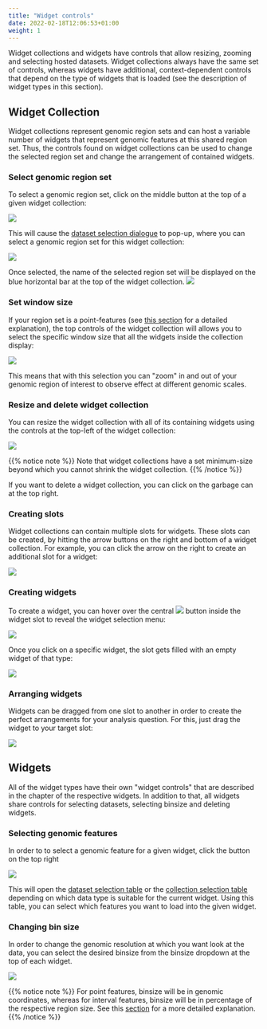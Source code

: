 ```yaml
---
title: "Widget controls"
date: 2022-02-18T12:06:53+01:00
weight: 1
---
```


Widget collections and widgets have controls that allow resizing, zooming and selecting hosted datasets. Widget collections always have the same set of controls, whereas widgets have additional, context-dependent controls that depend on the type of widgets that is loaded (see the description of widget types in this section).

## Widget Collection

Widget collections represent genomic region sets and can host a variable number of widgets that represent genomic features at this shared region set. Thus, the controls found on widget collections can be used to change the selected region set and change the arrangement of contained widgets.

### Select genomic region set

To select a genomic region set, click on the middle button at the top of a given widget collection:

<img src="/docs/Select_region_set_collection.png" class="quarter-width">

This will cause the [dataset selection dialogue](/docs/data_management/regions/#viewing) to pop-up, where you can select a genomic region set for this widget collection:

<img src="/docs/region_dataset_table.png" class="half-width">

Once selected, the name of the selected region set will be displayed on the blue horizontal bar at the top of the widget collection.
<img src="/docs/widget_collection_context_bar.png" class="quarter-width">

### Set window size

If your region set is a point-features (see [this section](/docs/data_management/regions/#types-of-genomic-regions) for a detailed explanation), the top controls of the widget collection will allows you to select the specific window size that all the widgets inside the collection display:

<img src="/docs/window_size_selection.png" class="quarter-width">

This means that with this selection you can "zoom" in and out of your genomic region of interest to observe effect at different genomic scales.

### Resize and delete widget collection

You can resize the widget collection with all of its containing widgets using the controls at the top-left of the widget collection:

<img src="/docs/widget_collection_context_bar.png" class="quarter-width">

{{% notice note %}}
Note that widget collections have a set minimum-size beyond which you cannot shrink the widget collection.
{{% /notice %}}

If you want to delete a widget collection, you can click on the garbage can at the top right.

### Creating slots

Widget collections can contain multiple slots for widgets. These slots can be created, by hitting the arrow buttons on the right and bottom of a widget collection. For example, you can click the arrow on the right to create an additional slot for a widget:


<img src="/docs/resize_widget_collection.png" class="half-width">

### Creating widgets

To create a widget, you can hover over the central <img src="/docs/plus_button.png" class="inline-picture"> button inside the widget slot to reveal the widget selection menu:

<img src="/docs/widget_selection_menu.png" class="quarter-width">

Once you click on a specific widget, the slot gets filled with an empty widget of that type:


<img src="/docs/collection_w_one_widget.png" class="quarter-width">

### Arranging widgets

Widgets can be dragged from one slot to another in order to create the perfect arrangements for your analysis question. For this, just drag the widget to your target slot:

<img src="/docs/dragging_widget.png" class="three-quarter-width">


## Widgets

All of the widget types have their own "widget controls" that are described in the chapter of the respective widgets. In addition to that, all widgets share controls for selecting datasets, selecting binsize and deleting widgets.

### Selecting genomic features

In order to to select a genomic feature for a given widget, click the button on the top right

<img src="/docs/select_dataset_widget.png" class="one-quarter-width">

This will open the [dataset selection table](/docs/data_management/regions/#viewing) or the [collection selection table](/docs/data_management/collections/#managing-collections) depending on which data type is suitable for the current widget. Using this table, you can select which features you want to load into the given widget.

### Changing bin size

In order to change the genomic resolution at which you want look at the data, you can select the desired binsize from the binsize dropdown at the top of each widget.

<img src="/docs/changing_binsize.png" class="one-quarter-width">

{{% notice note %}}
For point features, binsize will be in genomic coordinates, whereas for interval features, binsize will be in percentage of the respective region size. See this [section](/docs/data_management/regions/#types-of-genomic-regions) for a more detailed explanation.
{{% /notice %}}
